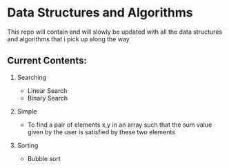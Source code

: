 # Data Structures and Algorithms
This repo will contain and will slowly be updated with all the data structures and algorithms that i pick up along the way

## Current Contents:
1. Searching
   - Linear Search
   - Binary Search

2. Simple
   - To find a pair of elements x,y in an array such that the sum value given by the user is satisfied by these two elements 
3. Sorting
   - Bubble sort
